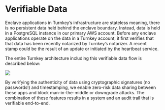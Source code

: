 # Verifiable Data

Enclave applications in Turnkey’s infrastructure are stateless meaning, there is no persistent data held behind the enclave boundary. Instead, data is held in a PostgreSQL instance in our primary AWS account. Before any enclave applications operate on the data in a Turnkey account, it first verifies that that data has been recently notarized by Turnkey’s notarizer. A recent stamp could be the result of an update or initiated by the heartbeat service.

The entire Turnkey architecture including this verifiable data flow is described below:

![](https://files.readme.io/0b7da29-small-image_1.png)

By verifying the authenticity of data using cryptographic signatures (no passwords!) and timestamping, we enable zero-risk data sharing between these apps and block man-in-the-middle or downgrade attacks. The combination of these features results in a system and an audit trail that is verifiable end-to-end.
